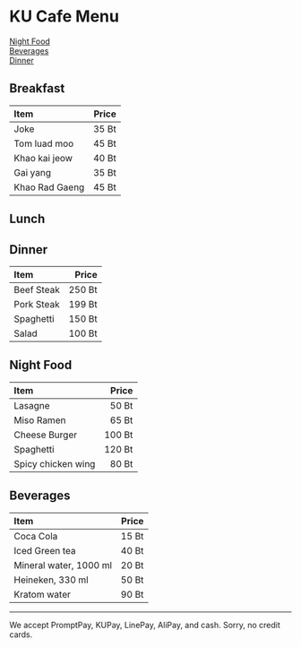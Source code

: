 # KU Cafe Menu
[Night Food](#Night-Food)    
[Beverages](#Beverages)    
[Dinner](#dinner)    


## Breakfast

| Item                            | Price |
|:--------------------------------|------:|
| Joke                            | 35 Bt |
| Tom luad moo                    | 45 Bt |
| Khao kai jeow                   | 40 Bt |
| Gai yang                        | 35 Bt |
| Khao Rad Gaeng                  | 45 Bt |

## Lunch 


## Dinner

| Item                            | Price |
|:--------------------------------|-------:|
| Beef Steak                      | 250 Bt |
| Pork Steak                      | 199 Bt |
| Spaghetti                       | 150 Bt |
| Salad                           | 100 Bt |

## Night Food
| Item                            | Price |
|:--------------------------------|------:|
| Lasagne                         | 50 Bt |
| Miso Ramen                      | 65 Bt |
| Cheese Burger                   | 100 Bt |
| Spaghetti                       | 120 Bt |
| Spicy chicken wing              | 80 Bt |


## Beverages
| Item                            |  Price  |
|:--------------------------------|--------:|
| Coca Cola                       | 15 Bt |
| Iced Green tea                  | 40 Bt |
| Mineral water, 1000 ml          | 20 Bt |
| Heineken, 330 ml                | 50 Bt |
| Kratom water                    | 90 Bt |


---

We accept PromptPay, KUPay, LinePay, AliPay, and cash. Sorry, no credit cards.
